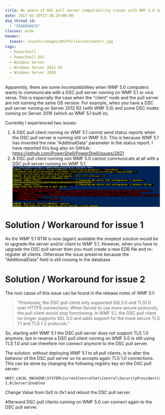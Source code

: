 ```yaml
---
title: Be aware of DSC pull server compatibility issues with WMF 5.0 and 5.1
date: 2017-02-20T17:30:25+00:00
dsq_thread_id:
  - "5568950675"
classes: wide
header:
  teaser: /assets/images/DSCPullServerConnErr.jpg
tags:
  - PowerShell
  - PowerShell DSC
  - Windows Server
  - Windows Server 2012 R2
  - Windows Server 2016
---
```


Apparently, there are some incompatibilities when WMF 5.0 computers wants to communicate with a DSC pull server running on WMF 5.1 or vice versa. This is especially the case when the "client" node and the pull server are not running the same OS version. For example, when you have a DSC pull server running on Server 2012 R2 (with WMF 5.0) and some DSC nodes running on Server 2016 (which as WMF 5.1 built in).

Currently I experienced two issues:

1. A DSC pull client running on WMF 5.1 cannot send status reports when the DSC pull server is running still on WMF 5.0. This is because WMF 5.1 has invented the new "AdditinalData" parameter in the status report. I have reported this bug also on GitHub: <https://github.com/PowerShell/PowerShell/issues/2921>
2. A DSC pull client running von WMF 5.0 cannot communicate at all with a DSC pull server running on WMF 5.1. ![pullservererror](/assets/images/DSCPullServerConnErr.jpg)

# Solution / Workaround for issue 1

As the WMF 5.1 RTM is now (again) available the simplest solution would be to upgrade the server and/or client to WMF 5.1. However, when you have to upgrade the DSC pull server then you must create a new EDB file and re-register all clients. Otherwise the issue preserve because the "AdditionalData" field is still missing in the database.

# Solution / Workaround for issue 2

The root cause of this issue can be found in the release notes of WMF 5.1:

>"Previously, the DSC pull client only supported SSL3.0 and TLS1.0 over HTTPS connections. When forced to use more secure protocols, the pull client would stop functioning. In WMF 5.1, the DSC pull client no longer supports SSL 3.0 and adds support for the more secure TLS 1.1 and TLS 1.2 protocols."

So, starting with WMF 5.1 the DSC pull server does not support TLS 1.0 anymore, but in reverse a DSC pull client running on WMF 5.0 is still using TLS 1.0 and can therefore not connect anymore to the DSC pull server.

The solution, without deploying WMF 5.1 to all pull clients, is to alter the behavior of the DSC pull server so he accepts again TLS 1.0 connections. This can be done by changing the following registry key on the DSC pull server:

``` console
HKEY_LOCAL_MACHINE\SYSTEM\CurrentControlSet\Control\SecurityProviders\SCHANNEL\Protocols\TLS 1.0\Server\Enabled
```

Change Value from 0x0 to 0x1 and reboot the DSC pull server.
  
Afterward DSC pull clients running on WMF 5.0 can connect again to the DSC pull server.